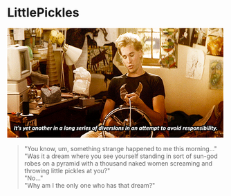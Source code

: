# LittlePickles

![](https://github.com/littlepickles/littlepickles/blob/main/avoid.gif)


> "You know, um, something strange happened to me this morning..."  
> "Was it a dream where you see yourself standing in sort of sun-god robes on a pyramid with a thousand naked women screaming and throwing little pickles at you?"  
> "No..."  
> "Why am I the only one who has that dream?"  


<!---
littlepickles/littlepickles is a ✨ special ✨ repository because its `README.md` (this file) appears on your GitHub profile.
You can click the Preview link to take a look at your changes.
--->
